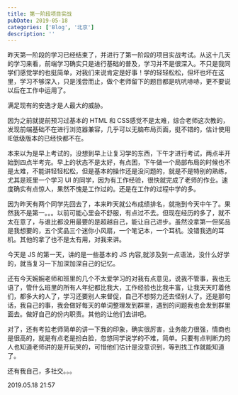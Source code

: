 ```yaml
---
title: 第一阶段项目实战
pubDate: 2019-05-18
categories: ['Blog', '北京']
description: ''
---
```


昨天第一阶段的学习已经结束了，并进行了第一阶段的项目实战考试。从这十几天的学习来看，前端学习确实只是进行基础的普及，学习并不是很深入。不只是我同学们感觉学的也挺简单，对我们来说肯定是好事！学的轻轻松松，但坏也坏在这里，学习不够深入，只是浅尝而止，做个老师留下的题目都是吭吭哧哧，更不要说以后在工作中运用了。

满足现有的安逸才是人最大的威胁。

因为之前就提前预习过基本的 HTML 和 CSS感觉不是太难，综合老师这次教的，发现前端基础不在进行浏览器兼容，几乎可以无脑布局页面，挺不错的，估计使用IE低级版本的已经快都不在。

本来以为是早上考试的，没想到早上让复习学的东西，下午才进行考试，两点半开始到四点半考完。早上的状态不是太好，有点困，下午做一个局部布局的时候也不是太难，不能讲轻轻松松，但是基本的操作还是没问题的，就是不是特别的熟练，尤其是班里一个学习 UI 的同学，因为有工作经验，很快就完成了老师的作业。速度确实有点惊人，果然不愧是工作过的。还是在工作的过程中学的多。

因为昨天有两个同学先回去了，本来昨天就公布成绩排名，就拖到今天中午了。果然我不是第一。。。以前可能心里会不舒服，有点过不去。但现在经历的多了，就不太在意了，与谁比都没用最要的是超越自己，能让自己进步。虽然没拿第一但奖品是我想要的，五个奖品三个迷你小风扇，一个笔记本，一个耳机。没错我选的耳机。其他的拿了也不是太有用，对我来讲。

今天是 JS 的第一天，讲的是一些基本的 JS 内容,就涉及到一点语法，没什么好学的，就当复习一下加深加深自己的记忆。

还有今天婉婉老师和班里的几个不太爱学习的对我有点意见，说我不管事，我也无语了，管什么班里的所有人年纪都比我大，工作经验也比我丰富，让我天天盯着他们，都多大的人了，学习还要别人来督促，自己不想努力还去怪别人了。还是那句话，我自己的事，我会做好每天的单词整理发到群里，遇到的问题我也会发到群里面去。做好自己的份内职责。其他的让他们去讲吧。

对了，还有考拉老师简单的讲一下我的印象，确实很厉害，业务能力很强，情商也是很高的，就是有点老是扮白脸，忽悠同学说学的不难，简单。只要有点判断力的人也知道老师讲的是开玩笑的，可惜他们估计是没意识到，等到找工作就能知道了。

还有我自己，多社交。。。

2019.05.18 21:57
